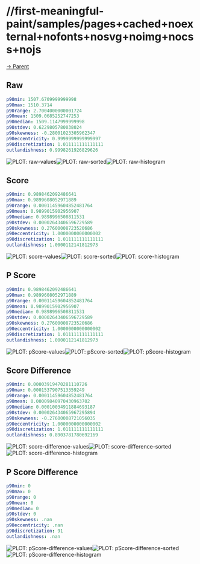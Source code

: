 
# //first-meaningful-paint/samples/pages+cached+noexternal+nofonts+nosvg+noimg+nocss+nojs

[→ Parent](../..)


## Raw


```yaml
p90min: 1507.6709999999998
p90max: 1510.3714
p90range: 2.7004000000001724
p90mean: 1509.0685252747253
p90median: 1509.1147999999998
p90stdev: 0.6229805780038024
p90skewness: -0.28001023305962347
p90eccentricity: 0.9999999999999997
p90discretization: 1.011111111111111
outlandishness: 0.9998261926829626

```

![PLOT: raw-values](./raw/values.svg)![PLOT: raw-sorted](./raw/sorted.svg)![PLOT: raw-histogram](./raw/histogram.svg)
## Score


```yaml
p90min: 0.9898462092486641
p90max: 0.9899608052971889
p90range: 0.00011459604852481764
p90mean: 0.9899015902956907
p90median: 0.9898996508811531
p90stdev: 0.00002643406596729589
p90skewness: 0.27600008723520686
p90eccentricity: 1.0000000000000002
p90discretization: 1.011111111111111
outlandishness: 1.0000112141812973

```

![PLOT: score-values](./score/values.svg)![PLOT: score-sorted](./score/sorted.svg)![PLOT: score-histogram](./score/histogram.svg)
## P Score


```yaml
p90min: 0.9898462092486641
p90max: 0.9899608052971889
p90range: 0.00011459604852481764
p90mean: 0.9899015902956907
p90median: 0.9898996508811531
p90stdev: 0.00002643406596729589
p90skewness: 0.27600008723520686
p90eccentricity: 1.0000000000000002
p90discretization: 1.011111111111111
outlandishness: 1.0000112141812973

```

![PLOT: pScore-values](./pScore/values.svg)![PLOT: pScore-sorted](./pScore/sorted.svg)![PLOT: pScore-histogram](./pScore/histogram.svg)
## Score Difference


```yaml
p90min: 0.00003919470281110726
p90max: 0.0001537907513359249
p90range: 0.00011459604852481764
p90mean: 0.00009840970430963702
p90median: 0.00010034911884693187
p90stdev: 0.000026434065967295894
p90skewness: -0.27600008721056035
p90eccentricity: 1.0000000000000002
p90discretization: 1.011111111111111
outlandishness: 0.8903781780692169

```

![PLOT: score-difference-values](./score-difference/values.svg)![PLOT: score-difference-sorted](./score-difference/sorted.svg)![PLOT: score-difference-histogram](./score-difference/histogram.svg)
## P Score Difference


```yaml
p90min: 0
p90max: 0
p90range: 0
p90mean: 0
p90median: 0
p90stdev: 0
p90skewness: .nan
p90eccentricity: .nan
p90discretization: 91
outlandishness: .nan

```

![PLOT: pScore-difference-values](./pScore-difference/values.svg)![PLOT: pScore-difference-sorted](./pScore-difference/sorted.svg)![PLOT: pScore-difference-histogram](./pScore-difference/histogram.svg)